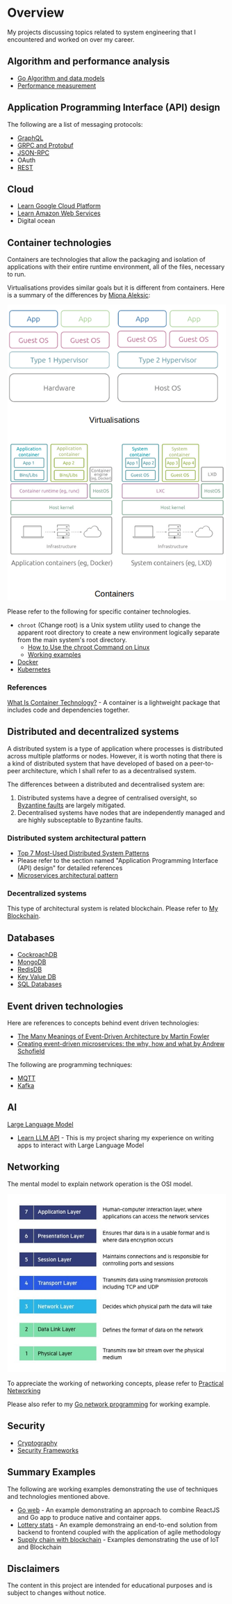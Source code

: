 # Overview

My projects discussing topics related to system engineering that I encountered and worked on over my career.

## Algorithm and performance analysis

* [Go Algorithm and data models](https://github.com/paulwizviz/go-algo)
* [Performance measurement](https://github.com/paulwizviz/compute-performance.git)

## Application Programming Interface (API) design

The following are a list of messaging protocols:

* [GraphQL](https://github.com/paulwizviz/learn-graphql)
* [GRPC and Protobuf](https://github.com/paulwizviz/protobuf-lib-template)
* [JSON-RPC](https://github.com/paulwizviz/learn-jsonrpc.git)
* OAuth
* [REST](https://github.com/paulwizviz/learn-rest)

## Cloud

* [Learn Google Cloud Platform](https://github.com/paulwizviz/learn-gcp)
* [Learn Amazon Web Services](https://github.com/paulwizviz/learn-aws)
* Digital ocean

## Container technologies

Containers are technologies that allow the packaging and isolation of applications with their entire runtime environment, all of the files, necessary to run.

Virtualisations provides similar goals but it is different from containers. Here is a summary of the differences by [Miona Aleksic](https://ubuntu.com/blog/containerization-vs-virtualization):

![vm vs containers](./assets/img//vm-vs-containers.png)

Please refer to the following for specific container technologies.

* `chroot` (Change root) is a Unix system utility used to change the apparent root directory to create a new environment logically separate from the main system's root directory.
    * [How to Use the chroot Command on Linux](https://www.howtogeek.com/441534/how-to-use-the-chroot-command-on-linux/)
    * [Working examples](./examples/chroot/jailer.sh)
* [Docker](https://github.com/paulwizviz/learn-docker.git)
* [Kubernetes](https://github.com/paulwizviz/learn-k8s.git)

### References

[What Is Container Technology?](https://www.solarwinds.com/resources/it-glossary/container) - A container is a lightweight package that includes code and dependencies together.

## Distributed and decentralized systems

A distributed system is a type of application where processes is distributed across multiple platforms or nodes. However, it is worth noting that there is a kind of distributed system that have developed of based on a peer-to-peer architecture, which I shall refer to as a decentralised system. 

The differences between a distributed and decentralised system are:

1. Distributed systems have a degree of centralised oversight, so [Byzantine faults](https://en.wikipedia.org/wiki/Byzantine_fault) are largely mitigated.
1. Decentralised systems have nodes that are independently managed and are highly subsceptable to Byzantine faults. 


### Distributed system architectural pattern

* [Top 7 Most-Used Distributed System Patterns](https://www.youtube.com/watch?v=nH4qjmP2KEE)
* Please refer to the section named "Application Programming Interface (API) design" for detailed references
* [Microservices architectural pattern](https://github.com/paulwizviz/learn-microservices)

### Decentralized systems

This type of architectural system is related blockchain. Please refer to [My Blockchain](https://github.com/paulwizviz/my-blockchain).

## Databases

* [CockroachDB](https://github.com/paulwizviz/learn-cockroachdb)
* [MongoDB](https://github.com/paulwizviz/learn-mongodb)
* [RedisDB](https://github.com/paulwizviz/learn-redis)
* [Key Value DB](https://github.com/paulwizviz/learn-keyvaluedb)
* [SQL Databases](https://github.com/paulwizviz/learn-sql)

## Event driven technologies

Here are references to concepts behind event driven technologies:

* [The Many Meanings of Event-Driven Architecture by Martin Fowler](https://www.youtube.com/watch?v=STKCRSUsyP0)
* [Creating event-driven microservices: the why, how and what by Andrew Schofield](https://www.youtube.com/watch?v=ksRCq0BJef8)

The following are programming techniques:

* [MQTT](https://github.com/paulwizviz/learn-mqtt)
* [Kafka](https://github.com/paulwizviz/learn-kafka)

## AI

<u>Large Language Model</u>

* [Learn LLM API](https://github.com/paulwizviz/learn-llm-api.git) - This is my project sharing my experience on writing apps to interact with Large Language Model

## Networking

The mental model to explain network operation is the OSI model.

![OSI Model](./assets/img/OSI-7-layers.jpg)

To appreciate the working of networking concepts, please refer to [Practical Networking](https://www.youtube.com/watch?v=bj-Yfakjllc&list=PLIFyRwBY_4bRLmKfP1KnZA6rZbRHtxmXi)

Please also refer to my [Go network programming](https://github.com/paulwizviz/go-networking.git) for working example.

## Security

* [Cryptography](https://github.com/paulwizviz/learn-crypto)
* [Security Frameworks](https://github.com/paulwizviz/learn-security)

## Summary Examples

The following are working examples demonstrating the use of techniques and technologies mentioned above. 

* [Go web](https://github.com/paulwizviz/go-web) - An example demonstrating an approach to combine ReactJS and Go app to produce native and container apps.
* [Lottery stats](https://github.com/paulwizviz/lotterystat) - An example demonstraing an end-to-end solution from backend to frontend coupled with the application of agile methodology
* [Supply chain with blockchain](https://github.com/paulwizviz/mengawas) - Examples demonstrating the use of IoT and Blockchain

## Disclaimers

The content in this project are intended for educational purposes and is subject to changes without notice.